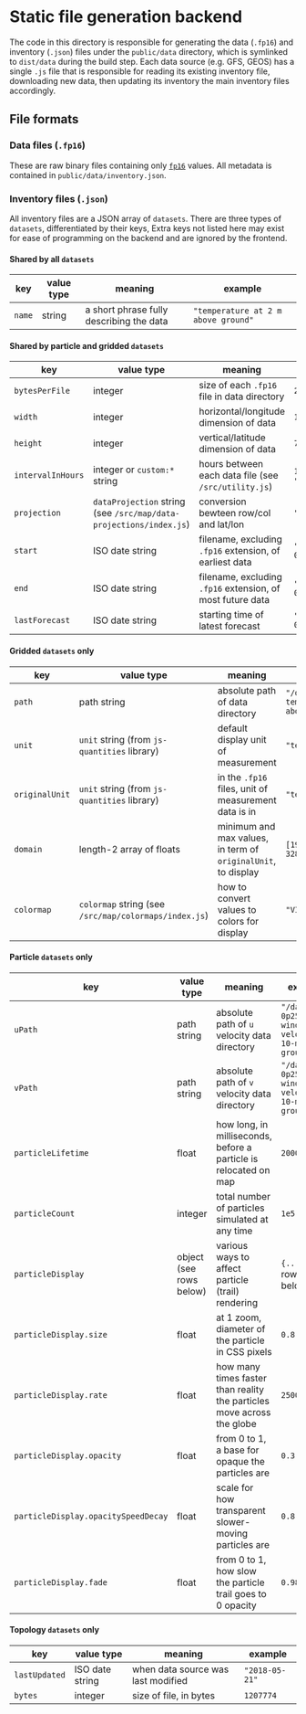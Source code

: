 # Static file generation backend

The code in this directory is responsible for generating the data (`.fp16`) and
inventory (`.json`) files under the `public/data` directory, which is symlinked
to `dist/data` during the build step. Each data source (e.g. GFS, GEOS) has a
single `.js` file that is responsible for reading its existing inventory file,
downloading new data, then updating its inventory the main inventory files
accordingly.

## File formats

### Data files (`.fp16`)

These are raw binary files containing only
[`fp16`](https://github.com/petamoriken/float16/) values. All metadata is
contained in `public/data/inventory.json`.

### Inventory files (`.json`)

All inventory files are a JSON array of `datasets`. There are three types of
`datasets`, differentiated by their keys, Extra keys not listed here may exist
for ease of programming on the backend and are ignored by the frontend.

#### Shared by all `datasets`

key | value type | meaning | example
--- | ---------- | ------- | -------
`name` | string | a short phrase fully describing the data | `"temperature at 2 m above ground"`

#### Shared by particle and gridded `datasets`

key | value type | meaning | example
--- | ---------- | ------- | -------
`bytesPerFile` | integer | size of each `.fp16` file in data directory | `2076480`
`width` | integer | horizontal/longitude dimension of data | `1440`
`height` | integer | vertical/latitude dimension of data | `721`
`intervalInHours` | integer or `custom:*` string | hours between each data file (see `/src/utility.js`) | `1` or `"custom:OSCAR"`
`projection` | `dataProjection` string (see `/src/map/data-projections/index.js`) | conversion bewteen row/col and lat/lon | `"GFS"`
`start` | ISO date string | filename, excluding `.fp16` extension, of earliest data | `"2021-07-03T12:00:00.000Z"`
`end` | ISO date string | filename, excluding `.fp16` extension, of most future data | `"2021-07-03T21:00:00.000Z"`
`lastForecast` | ISO date string | starting time of latest forecast | `"2021-07-03T12:00:00.000Z"`

#### Gridded `datasets` only

key | value type | meaning | example
--- | ---------- | ------- | -------
`path` | path string | absolute path of data directory | `"/data/gfs-0p25-temperature-2-m-above-ground/"`
`unit` | `unit` string (from `js-quantities` library) | default display unit of measurement | `"tempC"`
`originalUnit` | `unit` string (from `js-quantities` library) | in the `.fp16` files, unit of measurement data is in | `"tempK"`
`domain` | length-2 array of floats | minimum and max values, in term of `originalUnit`, to display | `[193.14999999999998, 328.15]`
`colormap` | `colormap` string (see `/src/map/colormaps/index.js`) | how to convert values to colors for display | `"VIRIDIS"`

#### Particle `datasets` only

key | value type | meaning | example
--- | ---------- | ------- | -------
`uPath` | path string | absolute path of `u` velocity data directory | `"/data/gfs-0p25-u-wind-velocity-10-m-above-ground/"`
`vPath` | path string | absolute path of `v` velocity data directory | `"/data/gfs-0p25-v-wind-velocity-10-m-above-ground/"`
`particleLifetime` | float | how long, in milliseconds, before a particle is relocated on map | `2000`
`particleCount` | integer | total number of particles simulated at any time | `1e5`
`particleDisplay` | object (see rows below) | various ways to affect particle (trail) rendering | `{...}` (see rows below)
`particleDisplay.size` | float | at 1 zoom, diameter of the particle in CSS pixels | `0.8`
`particleDisplay.rate` | float | how many times faster than reality the particles move across the globe | `25000`
`particleDisplay.opacity` | float | from 0 to 1, a base for opaque the particles are | `0.3`
`particleDisplay.opacitySpeedDecay` | float | scale for how transparent slower-moving particles are | `0.8`
`particleDisplay.fade` | float | from 0 to 1, how slow the particle trail goes to 0 opacity | `0.98`

#### Topology `datasets` only

key | value type | meaning | example
--- | ---------- | ------- | -------
`lastUpdated` | ISO date string | when data source was last modified | `"2018-05-21"`
`bytes` | integer | size of file, in bytes | `1207774`
